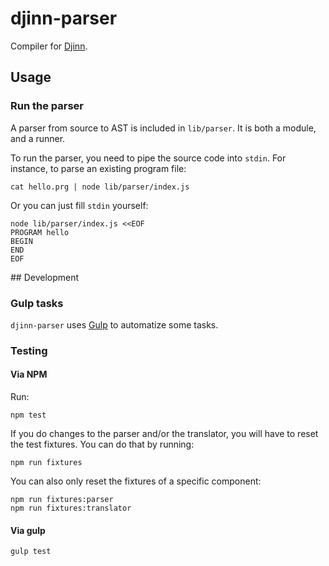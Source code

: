 # djinn-parser

Compiler for [Djinn](https://github.com/djinn-games).

## Usage

### Run the parser

A parser from source to AST is included in `lib/parser`. It is both a module, and a runner.

To run the parser, you need to pipe the source code into `stdin`. For instance, to parse an existing program file:

```
cat hello.prg | node lib/parser/index.js
```

Or you can just fill `stdin` yourself:

```
node lib/parser/index.js <<EOF
PROGRAM hello
BEGIN
END
EOF
```

## Development

### Gulp tasks

`djinn-parser` uses [Gulp](http://www.gulpjs.com) to automatize some tasks.

### Testing

#### Via NPM

Run:

```
npm test
```

If you do changes to the parser and/or the translator, you will have to reset the test fixtures. You can do that by running:

```
npm run fixtures
```

You can also only reset the fixtures of a specific component:

```
npm run fixtures:parser
npm run fixtures:translator
```

#### Via gulp

```
gulp test
```
